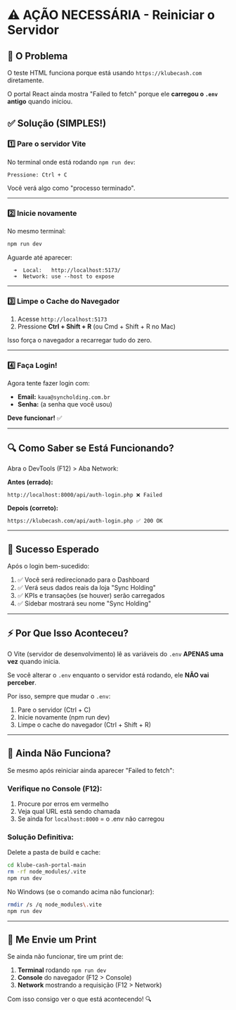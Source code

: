 # ⚠️ AÇÃO NECESSÁRIA - Reiniciar o Servidor

## 🎯 O Problema

O teste HTML funciona porque está usando `https://klubecash.com` diretamente.

O portal React ainda mostra "Failed to fetch" porque ele **carregou o `.env` antigo** quando iniciou.

## ✅ Solução (SIMPLES!)

### 1️⃣ Pare o servidor Vite

No terminal onde está rodando `npm run dev`:

```
Pressione: Ctrl + C
```

Você verá algo como "processo terminado".

---

### 2️⃣ Inicie novamente

No mesmo terminal:

```bash
npm run dev
```

Aguarde até aparecer:

```
  ➜  Local:   http://localhost:5173/
  ➜  Network: use --host to expose
```

---

### 3️⃣ Limpe o Cache do Navegador

1. Acesse `http://localhost:5173`
2. Pressione **Ctrl + Shift + R** (ou Cmd + Shift + R no Mac)

Isso força o navegador a recarregar tudo do zero.

---

### 4️⃣ Faça Login!

Agora tente fazer login com:

- **Email:** `kaua@syncholding.com.br`
- **Senha:** (a senha que você usou)

**Deve funcionar!** ✅

---

## 🔍 Como Saber se Está Funcionando?

Abra o DevTools (F12) > Aba Network:

**Antes (errado):**
```
http://localhost:8000/api/auth-login.php ❌ Failed
```

**Depois (correto):**
```
https://klubecash.com/api/auth-login.php ✅ 200 OK
```

---

## 🎉 Sucesso Esperado

Após o login bem-sucedido:

1. ✅ Você será redirecionado para o Dashboard
2. ✅ Verá seus dados reais da loja "Sync Holding"
3. ✅ KPIs e transações (se houver) serão carregados
4. ✅ Sidebar mostrará seu nome "Sync Holding"

---

## ⚡ Por Que Isso Aconteceu?

O Vite (servidor de desenvolvimento) lê as variáveis do `.env` **APENAS uma vez** quando inicia.

Se você alterar o `.env` enquanto o servidor está rodando, ele **NÃO vai perceber**.

Por isso, sempre que mudar o `.env`:
1. Pare o servidor (Ctrl + C)
2. Inicie novamente (npm run dev)
3. Limpe o cache do navegador (Ctrl + Shift + R)

---

## 🐛 Ainda Não Funciona?

Se mesmo após reiniciar ainda aparecer "Failed to fetch":

### Verifique no Console (F12):

1. Procure por erros em vermelho
2. Veja qual URL está sendo chamada
3. Se ainda for `localhost:8000` = o .env não carregou

### Solução Definitiva:

Delete a pasta de build e cache:

```bash
cd klube-cash-portal-main
rm -rf node_modules/.vite
npm run dev
```

No Windows (se o comando acima não funcionar):

```bash
rmdir /s /q node_modules\.vite
npm run dev
```

---

## 📸 Me Envie um Print

Se ainda não funcionar, tire um print de:

1. **Terminal** rodando `npm run dev`
2. **Console** do navegador (F12 > Console)
3. **Network** mostrando a requisição (F12 > Network)

Com isso consigo ver o que está acontecendo! 🔍
